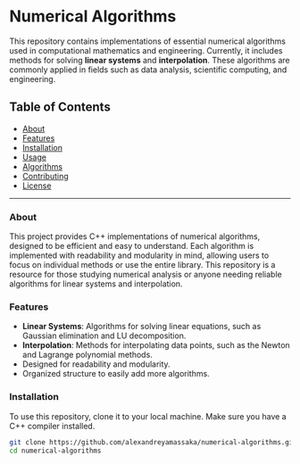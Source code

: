 # Numerical Algorithms

This repository contains implementations of essential numerical algorithms used in computational mathematics and engineering. Currently, it includes methods for solving **linear systems** and **interpolation**. These algorithms are commonly applied in fields such as data analysis, scientific computing, and engineering.

## Table of Contents
- [About](#about)
- [Features](#features)
- [Installation](#installation)
- [Usage](#usage)
- [Algorithms](#algorithms)
- [Contributing](#contributing)
- [License](#license)

---

### About

This project provides C++ implementations of numerical algorithms, designed to be efficient and easy to understand. Each algorithm is implemented with readability and modularity in mind, allowing users to focus on individual methods or use the entire library. This repository is a resource for those studying numerical analysis or anyone needing reliable algorithms for linear systems and interpolation.

### Features

- **Linear Systems**: Algorithms for solving linear equations, such as Gaussian elimination and LU decomposition.
- **Interpolation**: Methods for interpolating data points, such as the Newton and Lagrange polynomial methods.
- Designed for readability and modularity.
- Organized structure to easily add more algorithms.

### Installation

To use this repository, clone it to your local machine. Make sure you have a C++ compiler installed.

```bash
git clone https://github.com/alexandreyamassaka/numerical-algorithms.git
cd numerical-algorithms
